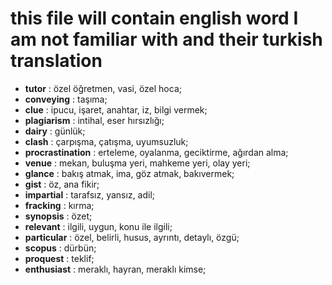 # this file will contain english word I am not familiar with and their turkish translation

- **tutor** : özel öğretmen, vasi, özel hoca;
- **conveying** : taşıma;
- **clue** : ipucu, işaret, anahtar, iz, bilgi vermek;
- **plagiarism** : intihal, eser hırsızlığı;
- **dairy** : günlük;
- **clash** : çarpışma, çatışma, uyumsuzluk;
- **procrastination** : erteleme, oyalanma, geciktirme, ağırdan alma;
- **venue** : mekan, buluşma yeri, mahkeme yeri, olay yeri;
- **glance** : bakış atmak, ima, göz atmak, bakıvermek;
- **gist** : öz, ana fikir;
- **impartial** : tarafsız, yansız, adil;
- **fracking** : kırma;
- **synopsis** : özet;
- **relevant** : ilgili, uygun, konu ile ilgili;
- **particular** : özel, belirli, husus, ayrıntı, detaylı, özgü;
- **scopus** : dürbün;
- **proquest** : teklif;
- **enthusiast** : meraklı, hayran, meraklı kimse;